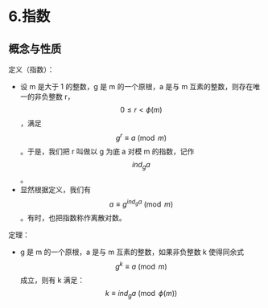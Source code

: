 # 6.指数

## 概念与性质

定义（指数）：

* 设 m 是大于 1 的整数，g 是 m 的一个原根，a 是与 m 互素的整数，则存在唯一的非负整数 r，$$0 \le r \lt \phi(m)$$，满足 $$g^r \equiv a \pmod{m}$$。于是，我们把 r 叫做以 g 为底 a 对模 m 的指数，记作 $$ind_g a$$。
* 显然根据定义，我们有 $$a \equiv g^{ind_g a} \pmod{m}$$。有时，也把指数称作离散对数。

定理：

* g 是 m 的一个原根，a 是与 m 互素的整数，如果非负整数 k 使得同余式 $$g^k \equiv a \pmod{m}$$ 成立，则有 k 满足：$$k \equiv ind_g a \pmod{\phi(m)}$$
